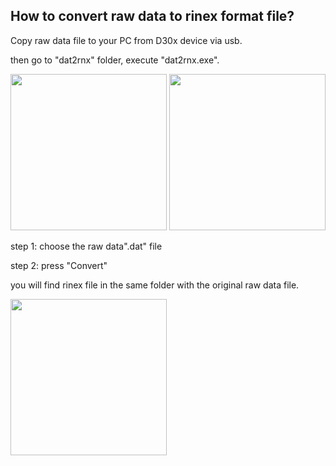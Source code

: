 ## How to convert raw data to rinex format file?

Copy raw data file to your PC from D30x device via usb.

then go to "dat2rnx" folder, execute "dat2rnx.exe".
<div style="text-align: left;"><img src="../images/image064.png" width="250"> <img src="../images/image066.png" width="250"></div>

step 1: choose the raw data".dat" file

step 2: press "Convert"

you will find rinex file in the same folder with the original raw data file.
<div style="text-align: left;"><img src="../images/image068.png" width="250"></div>
